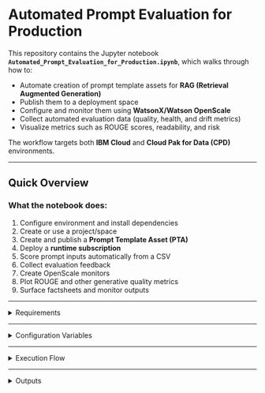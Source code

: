 # Automated Prompt Evaluation for Production

This repository contains the Jupyter notebook **`Automated_Prompt_Evaluation_for_Production.ipynb`**, which walks through how to:

- Automate creation of prompt template assets for **RAG (Retrieval Augmented Generation)**
- Publish them to a deployment space
- Configure and monitor them using **WatsonX/Watson OpenScale**
- Collect automated evaluation data (quality, health, and drift metrics)
- Visualize metrics such as ROUGE scores, readability, and risk

The workflow targets both **IBM Cloud** and **Cloud Pak for Data (CPD)** environments.

---

## Quick Overview

### What the notebook does:
1. Configure environment and install dependencies
2. Create or use a project/space
3. Create and publish a **Prompt Template Asset (PTA)**
4. Deploy a **runtime subscription**
5. Score prompt inputs automatically from a CSV
6. Collect evaluation feedback
7. Create OpenScale monitors
8. Plot ROUGE and other generative quality metrics
9. Surface factsheets and monitor outputs

---

<details>

<summary> Requirements</summary>

- **Python 3.10+**
- **Watson Studio Runtime 22.2+**
- **Jupyter Notebook** or JupyterLab

#### Required packages:
```bash
pip install jupyter matplotlib requests ibm-watsonx-ai ibm-watson-openscale ibm-watson-studio-lib ibm-cloud-sdk-core datasets==2.10.0 evaluate sacrebleu sacremoses textstat transformers
```
</details>

---

<details> <summary> Configuration Variables </summary>

| Variable               | Default / Placeholder                  | Purpose / Notes                                                                |
|-------------------------|----------------------------------------|--------------------------------------------------------------------------------|
| `use_cpd`              | `False`                               | Set to `True` for CPD, `False` for IBM Cloud.                                  |
| `IAM_URL`              | `"https://iam.cloud.ibm.com"`          | IAM endpoint (region-dependent).                                               |
| `DATAPLATFORM_URL`     | `"https://api.dataplatform.cloud.ibm.com"` | IBM Cloud Data Platform URL.                                                   |
| `SERVICE_URL`          | `"https://aiopenscale.cloud.ibm.com"`  | Watson OpenScale service endpoint.                                             |
| `CLOUD_API_KEY`        | `"<apikey>"`                          | IBM Cloud API key. **Never commit to Git.**                                    |
| `project_id`           | `"<project_id>"`                      | ID of the project for prompt template assets.                                  |
| `use_existing_space`   | `True`                                | Whether to use an existing space.                                              |
| `existing_space_id`    | `"<space_id>"`                        | Deployment space ID (if reusing).                                              |
| `space_name`           | `"automated_eval_deployment_space"`   | Name of space to create (if not using existing).                               |
| `COS_RESOURCE_CRN`     | `' '`                                 | Cloud Object Storage CRN for space creation.                                   |
| `space_id`             | Derived                               | Taken from existing or newly created space.                                    |
| `csv_file_path`        | `"summarisation.csv"`                 | Input CSV for evaluation/scoring.                                              |
| `prompt_template`      | RAG prompt definition including `model_id` | Prompt setup for retrieval augmented generation.                               |
| `verify`               | `True`                                | Skip SSL verification if `False` (dev only).                                   |
| `version`              | `'2023-07-07'`                        | API version for deployment.                                                    |
| `deployment_id`        | `''`                                  | Populated later. Identifies runtime deployment.                                |
| `scoring_url`          | Generated                             | Endpoint for scoring requests.                                                 |
| `project_pta_id`       | Set programmatically                  | ID of the stored Prompt Template Asset in the project.                         |
| `space_pta_id`         | Set after publishing PTA              | ID of the prompt asset in the deployment space.                                |
| `prod_subscription_id` | Set after subscription creation       | ID of the runtime prompt subscription.                                         |
| `feedback_data_set_id` | Set when dataset is created           | ID of feedback dataset in OpenScale.                                           |
| `fb_records_count`     | Set after ingestion                   | Number of records stored in feedback dataset.                                  |
| `mhm_monitor_id`       | Set during monitor creation           | Model Health monitor ID.                                                       |
| `drift_monitor_id`     | Set during monitor creation           | Drift monitor ID.                                                              |

</details>

---
  
<details> <summary>Execution Flow</summary>

```mermaid
flowchart TD
    A[Start Notebook] --> B[Install Dependencies]
    B --> C[Configure Credentials]
    C --> D[Set Project ID]
    D --> E[Select or Create Space]
    E --> F[Generate Access Token]
    F --> G[Create Prompt Template]
    G --> H[Publish to Space]
    H --> I[Create Subscription]
    I --> J[Automated Scoring from CSV]
    J --> K[Create Monitors & Evaluate Metrics]
    K --> L[Plot ROUGE & Quality Scores]
    L --> M[Review Factsheets & Results]
```
</details>

---

<details> <summary>Outputs</summary>
  
| Output Variable         | Description                                                                 |
|-------------------------|-----------------------------------------------------------------------------|
| `project_pta_id`        | ID of the prompt template asset stored at the project level.                |
| `space_pta_id`          | ID of the prompt template asset promoted to the target space.               |
| `prod_subscription_id`  | ID of the production subscription created for the prompt.                   |
| `scoring_url`           | Endpoint URL used for automated scoring.                                    |
| `feedback_data_set_id`  | ID of the Watson OpenScale dataset used for evaluation/feedback records.    |
| `fb_records_count`      | Number of evaluation records stored in OpenScale.                           |
| `mhm_monitor_id`        | ID of the Model Health monitor.                                             |
| `drift_monitor_id`      | ID of the Drift V2 monitor.                                                 |
| `factsheets_url`        | URL linking to runtime factsheets in Watson Studio / OpenScale.             |

---

<details> <summary> Troubleshooting</summary>

| Problem                   | Explanation / Fix                                                                 |
|----------------------------|-----------------------------------------------------------------------------------|
| **Authentication failures** | Double-check `CLOUD_API_KEY`, `IAM_URL`, and `use_cpd` settings.                 |
| **Space creation errors**   | Ensure `COS_RESOURCE_CRN` is valid and IAM user has required permissions.         |
| **SSL / cert verification** | Set `verify = False` for CPD with self-signed certs (not for production).         |
| **Empty feedback dataset**  | Check your input CSV and confirm expected fields exist (e.g., `original_text`).   |
| **Scoring issues**          | Confirm `scoring_url` is set correctly and deployment is active.                  |
| **Metric errors**           | Ensure `datasets`, `evaluate`, and `transformers` versions match notebook setup.  |
</details>

---

## Final Note

This notebook provides a fully automated pipeline for evaluating RAG prompt templates with WatsonX and OpenScale.
For production:
1. Refactor notebook steps into scripts or pipelines
2. Use secure credential storage (no inline secrets)
3. Automate feedback dataset ingestion
4. Continuously monitor drift, health, and quality metrics
